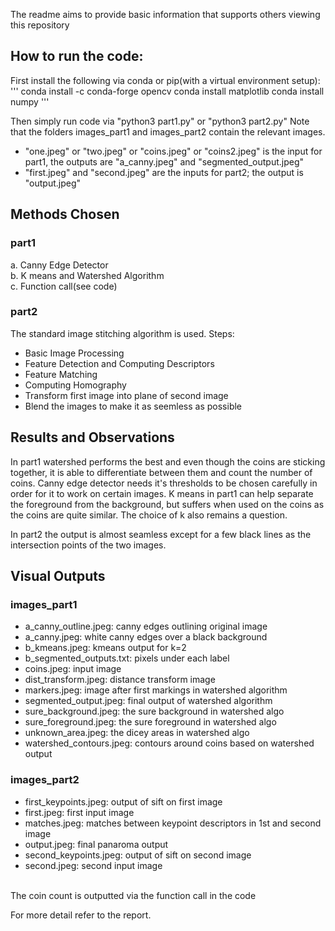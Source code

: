 The readme aims to provide basic information that supports others viewing this repository

## How to run the code:
First install the following via conda or pip(with a virtual environment setup):
'''
conda install -c conda-forge opencv
conda install matplotlib
conda install numpy
'''

Then simply run code via "python3 part1.py" or "python3 part2.py"
Note that the folders images_part1 and images_part2 contain the relevant images.
- "one.jpeg" or "two.jpeg" or "coins.jpeg" or "coins2.jpeg" is the input for part1, the outputs are "a_canny.jpeg" and "segmented_output.jpeg"
- "first.jpeg" and "second.jpeg" are the inputs for part2; the output is "output.jpeg"


## Methods Chosen
### part1
a. Canny Edge Detector<br>
b. K means and Watershed Algorithm<br>
c. Function call(see code)

### part2
The standard image stitching algorithm is used.
Steps:
- Basic Image Processing
- Feature Detection and Computing Descriptors
- Feature Matching
- Computing Homography
- Transform first image into plane of second image
- Blend the images to make it as seemless as possible


## Results and Observations
In part1 watershed performs the best and even though the coins are sticking together, it is able to differentiate between them and count the number of coins.
Canny edge detector needs it's thresholds to be chosen carefully in order for it to work on certain images.
K means in part1 can help separate the foreground from the background, but suffers when used on the coins as the coins are quite similar.
The choice of k also remains a question.

In part2 the output is almost seamless except for a few black lines as the intersection points of the two images.


## Visual Outputs

### images_part1
- a_canny_outline.jpeg: canny edges outlining original image
- a_canny.jpeg: white canny edges over a black background
- b_kmeans.jpeg: kmeans output for k=2
- b_segmented_outputs.txt: pixels under each label
- coins.jpeg: input image
- dist_transform.jpeg: distance transform image
- markers.jpeg: image after first markings in watershed algorithm
- segmented_output.jpeg: final output of watershed algorithm
- sure_background.jpeg: the sure background in watershed algo
- sure_foreground.jpeg: the sure foreground in watershed algo
- unknown_area.jpeg: the dicey areas in watershed algo
- watershed_contours.jpeg: contours around coins based on watershed output

### images_part2
- first_keypoints.jpeg: output of sift on first image
- first.jpeg: first input image
- matches.jpeg: matches between keypoint descriptors in 1st and second image
- output.jpeg: final panaroma output
- second_keypoints.jpeg: output of sift on second image
- second.jpeg: second input image
<br>
The coin count is outputted via the function call in the code


For more detail refer to the report.